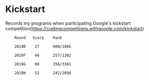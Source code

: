 # Kickstart
Records my programs when participating Google's kickstart competition(https://codingcompetitions.withgoogle.com/kickstart)

        Round   Score    Rank

        2019D    27      600/1866 

        2019F    46      257/1382

        2019G    80      256/3381
        
        2019H    52      242/2098
